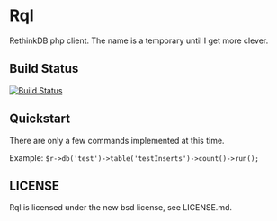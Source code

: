 Rql
==========
RethinkDB php client. The name is a temporary until I get more clever.

Build Status
------------
[![Build Status](https://travis-ci.org/taion809/rql.svg?branch=master)](https://travis-ci.org/taion809/rql)

Quickstart
----------
There are only a few commands implemented at this time.

Example: `$r->db('test')->table('testInserts')->count()->run();`

LICENSE
-------

Rql is licensed under the new bsd license, see LICENSE.md.
